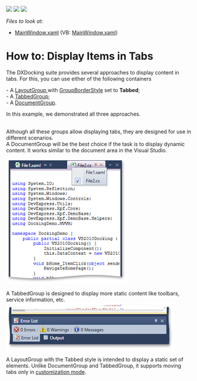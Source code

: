 <!-- default badges list -->
![](https://img.shields.io/endpoint?url=https://codecentral.devexpress.com/api/v1/VersionRange/128643475/21.1.5%2B)
[![](https://img.shields.io/badge/Open_in_DevExpress_Support_Center-FF7200?style=flat-square&logo=DevExpress&logoColor=white)](https://supportcenter.devexpress.com/ticket/details/T326792)
[![](https://img.shields.io/badge/📖_How_to_use_DevExpress_Examples-e9f6fc?style=flat-square)](https://docs.devexpress.com/GeneralInformation/403183)
<!-- default badges end -->
<!-- default file list -->
*Files to look at*:

* [MainWindow.xaml](./CS/MainWindow.xaml) (VB: [MainWindow.xaml](./VB/MainWindow.xaml))
<!-- default file list end -->
# How to: Display Items in Tabs


<p>The DXDocking suite provides several approaches to display content in tabs. For this, you can use either of the following containers</p>
<p>- A <a href="https://documentation.devexpress.com/#WPF/CustomDocument6824">LayoutGroup </a>with <a href="https://documentation.devexpress.com/#WPF/DevExpressXpfDockingLayoutGroup_GroupBorderStyletopic">GroupBorderStyle</a> set to <strong>Tabbed</strong>;<br>- A <a href="https://documentation.devexpress.com/#WPF/CustomDocument6825">TabbedGroup</a>;<br>- A <a href="https://documentation.devexpress.com/#WPF/CustomDocument6830">DocumentGroup</a>.</p>
<p>In this example, we demonstrated all three approaches.</p>
<p><br>Although all these groups allow displaying tabs, they are designed for use in different scenarios.<br>A DocumentGroup will be the best choice if the task is to display dynamic content. It works similar to the document area in the Visual Studio.</p>
<p><img src="https://raw.githubusercontent.com/DevExpress-Examples/how-to-display-items-in-tabs-t326792/15.1.3+/media/cdfa2c50-a7ba-11e5-80bf-00155d62480c.png"></p>
<p>A TabbedGroup is designed to display more static content like toolbars, service information, etc.<br><img src="https://raw.githubusercontent.com/DevExpress-Examples/how-to-display-items-in-tabs-t326792/15.1.3+/media/e2d07c56-a7ba-11e5-80bf-00155d62480c.png"></p>
<p>A LayoutGroup with the Tabbed style is intended to display a static set of elements. Unlike DocumentGroup and TabbedGroup, it supports moving tabs only in <a href="https://documentation.devexpress.com/#WPF/CustomDocument7222">customization mode</a>.</p>

<br/>


